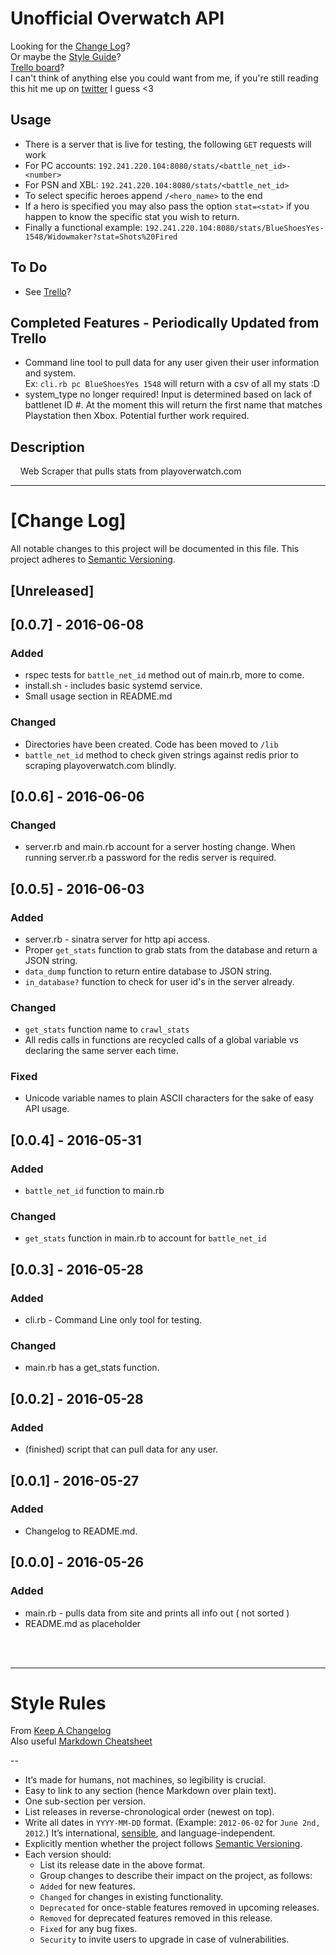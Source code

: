 # Unofficial Overwatch API  
Looking for the [Change Log](#change-log)?  
Or maybe the [Style Guide](#style-rules)?  
[Trello board](https://trello.com/b/t9jG9N3F/overwatch-api)?  
I can't think of anything else you could want from me, if you're still reading this hit me up on [twitter](https://twitter.com/blueshoesyes) I guess <3

## Usage
 * There is a server that is live for testing, the following `GET` requests will work
  * For PC accounts: `192.241.220.104:8080/stats/<battle_net_id>-<number>` 
  * For PSN and XBL: `192.241.220.104:8080/stats/<battle_net_id>`
  * To select specific heroes append `/<hero_name>` to the end
  * If a hero is specified you may also pass the option `stat=<stat>` if you happen to know the specific stat you wish to return.
  * Finally a functional example: `192.241.220.104:8080/stats/BlueShoesYes-1548/Widowmaker?stat=Shots%20Fired`

## To Do 
 * See [Trello](https://trello.com/b/t9jG9N3F/overwatch-api)?  

## Completed Features - Periodically Updated from Trello
 * Command line tool to pull data for any user given their user information and system.  
   Ex: `cli.rb pc BlueShoesYes 1548` will return with a csv of all my stats :D
 * system_type no longer required! Input is determined based on lack of battlenet ID #. At the moment this will return the first name that matches Playstation then Xbox. Potential further work required.


## Description
&nbsp;&nbsp;&nbsp;&nbsp;Web Scraper that pulls stats from playoverwatch.com


---

# [Change Log]
All notable changes to this project will be documented in this file.
This project adheres to [Semantic Versioning](http://semver.org/).

## [Unreleased]

## [0.0.7] - 2016-06-08
### Added
- rspec tests for `battle_net_id` method out of main.rb, more to come.
- install.sh - includes basic systemd service.
- Small usage section in README.md


### Changed
- Directories have been created. Code has been moved to `/lib`
- `battle_net_id` method to check given strings against redis prior to scraping playoverwatch.com blindly.

## [0.0.6] - 2016-06-06
### Changed
- server.rb and main.rb account for a server hosting change. When running server.rb a password for the redis server is required.

## [0.0.5] - 2016-06-03
### Added
- server.rb - sinatra server for http api access.
- Proper `get_stats` function to grab stats from the database and return a JSON string.
- `data_dump` function to return entire database to JSON string.
- `in_database?` function to check for user id's in the server already.

### Changed
- `get_stats` function name to `crawl_stats`
- All redis calls in functions are recycled calls of a global variable vs declaring the same server each time.

### Fixed
- Unicode variable names to plain ASCII characters for the sake of easy API usage. 

## [0.0.4] - 2016-05-31
### Added
- `battle_net_id` function to main.rb

### Changed
- `get_stats` function in main.rb to account for `battle_net_id`

## [0.0.3] - 2016-05-28
### Added
- cli.rb - Command Line only tool for testing.

### Changed
- main.rb has a get_stats function.

## [0.0.2] - 2016-05-28
### Added
- (finished) script that can pull data for any user.

## [0.0.1] - 2016-05-27
### Added
- Changelog to README.md.

## [0.0.0] - 2016-05-26
### Added
- main.rb - pulls data from site and prints all info out ( not sorted )
- README.md as placeholder

<br>
<br>

---

# Style Rules
From [Keep A Changelog](http://keepachangelog.com/)  
Also useful [Markdown Cheatsheet](github.com/adam-p/markdown-here/wiki/Markdown-Cheatsheet)  

--

<ul> <li>It’s made for humans, not machines, so legibility is crucial.</li>
<li>Easy to link to any section (hence Markdown over plain text).</li>
<li>One sub-section per version.</li> <li>List releases in reverse-chronological order (newest on top).</li>
<li>Write all dates in <code>YYYY-MM-DD</code> format. (Example: <code>2012-06-02</code> for <code>June 2nd, 2012</code>.) It’s international, <a href="http://xkcd.com/1179/">sensible</a>, and language-independent.</li>
<li>Explicitly mention whether the project follows <a href="http://semver.org/">Semantic Versioning</a>.</li>
<li>Each version should: <ul>
<li>List its release date in the above format.</li>
<li>Group changes to describe their impact on the project, as follows:</li>
<li><code>Added</code> for new features.</li>
<li><code>Changed</code> for changes in existing functionality.</li>
<li><code>Deprecated</code> for once-stable features removed in upcoming releases.</li>
<li><code>Removed</code> for deprecated features removed in this release.</li>
<li><code>Fixed</code> for any bug fixes.</li>
<li><code>Security</code> to invite users to upgrade in case of vulnerabilities.</li> </ul></li> </ul>
